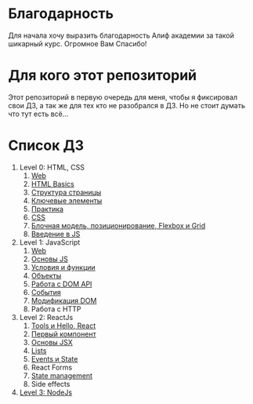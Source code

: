 # Благодарность
Для начала хочу выразить благодарность Алиф академии за такой шикарный курс. Огромное Вам Спасибо!

# Для кого этот репозиторий
Этот репозиторий в первую очередь для меня, чтобы я фиксировал свои ДЗ, а так же для тех кто не разобрался в ДЗ. Но не стоит думать что тут есть всё...

# Список ДЗ
1. Level 0: HTML, CSS
    1. [Web](https://github.com/disqrl/openjs-alif/tree/main/Level%200/%231%20Web)
    2. [HTML Basics](https://github.com/disqrl/openjs-alif/tree/main/Level%200/%232%20HTML%20Basics)
    3. [Структура страницы](https://github.com/disqrl/openjs-alif/tree/main/Level%200/%233%20%D0%A1%D1%82%D1%80%D1%83%D0%BA%D1%82%D1%83%D1%80%D0%B0%20%D1%81%D1%82%D1%80%D0%B0%D0%BD%D0%B8%D1%86%D1%8B)
    4. [Ключевые элементы](https://github.com/disqrl/openjs-alif/tree/main/Level%200/%234%20%D0%9A%D0%BB%D1%8E%D1%87%D0%B5%D0%B2%D1%8B%D0%B5%20%D1%8D%D0%BB%D0%B5%D0%BC%D0%B5%D0%BD%D1%82%D1%8B)
    5. [Практика](https://github.com/disqrl/openjs-alif/tree/main/Level%200/%235%20%D0%9F%D1%80%D0%B0%D0%BA%D1%82%D0%B8%D0%BA%D0%B0)
    6. [CSS](https://github.com/disqrl/openjs-alif/tree/main/Level%200/%236%20CSS)
    7. [Блочная модель, позиционирование, Flexbox и Grid](https://github.com/disqrl/openjs-alif/tree/main/Level%200/%237%20%D0%91%D0%BB%D0%BE%D1%87%D0%BD%D0%B0%D1%8F%20%D0%BC%D0%BE%D0%B4%D0%B5%D0%BB%D1%8C%2C%20%D0%BF%D0%BE%D0%B7%D0%B8%D1%86%D0%B8%D0%BE%D0%BD%D0%B8%D1%80%D0%BE%D0%B2%D0%B0%D0%BD%D0%B8%D0%B5%2C%20Flexbox%20%D0%B8%20Grid)
    8. [Введение в JS](https://github.com/disqrl/openjs-alif/tree/main/Level%200/%238%20%D0%92%D0%B2%D0%B5%D0%B4%D0%B5%D0%BD%D0%B8%D0%B5%20%D0%B2%20JS)
2. Level 1: JavaScript
    1. [Web](https://github.com/disqrl/openjs-alif/tree/main/Level%201/%231%20Web)
    2. [Основы JS](https://github.com/disqrl/openjs-alif/tree/main/Level%201/%232%20%D0%9E%D1%81%D0%BD%D0%BE%D0%B2%D1%8B%20JS)
    3. [Условия и функции](https://github.com/disqrl/openjs-alif/tree/main/Level%201/%233%20%D0%A3%D1%81%D0%BB%D0%BE%D0%B2%D0%B8%D1%8F%20%D0%B8%20%D1%84%D1%83%D0%BD%D0%BA%D1%86%D0%B8%D0%B8)
    4. [Объекты](https://github.com/disqrl/openjs-alif/tree/main/Level%201/%234%20%D0%9E%D0%B1%D1%8A%D0%B5%D0%BA%D1%82%D1%8B)
    5. [Работа с DOM API](https://github.com/disqrl/openjs-alif/tree/main/Level%201/%235%20%D0%A0%D0%B0%D0%B1%D0%BE%D1%82%D0%B0%20%D1%81%20DOM%20API)
    6. [События](https://github.com/disqrl/openjs-alif/tree/main/Level%201/%236%20%D0%A1%D0%BE%D0%B1%D1%8B%D1%82%D0%B8%D1%8F)
    7. [Модификация DOM](https://github.com/disqrl/openjs-alif/tree/main/Level%201/%237%20%D0%9C%D0%BE%D0%B4%D0%B8%D1%84%D0%B8%D0%BA%D0%B0%D1%86%D0%B8%D1%8F%20DOM)
    8. Работа с HTTP
3. Level 2: ReactJs
    1. [Tools и Hello, React](https://github.com/disqrl/openjs-alif/tree/main/Level%202/Tools%20%D0%B8%20Hello%2C%20React)
    2. [Первый компонент](https://github.com/disqrl/openjs-alif/tree/main/Level%202/%D0%9F%D0%B5%D1%80%D0%B2%D1%8B%D0%B9%20%D0%BA%D0%BE%D0%BC%D0%BF%D0%BE%D0%BD%D0%B5%D0%BD%D1%82)
    3. [Основы JSX](https://github.com/disqrl/openjs-alif/tree/main/Level%202/%D0%9E%D1%81%D0%BD%D0%BE%D0%B2%D1%8B%20JSX)
    4. [Lists](https://github.com/disqrl/openjs-alif/tree/main/Level%202/Lists)
    5. [Events и State](https://github.com/disqrl/openjs-alif/tree/main/Level%202/Events%20%D0%B8%20State)
    6. React Forms
    7. [State management](https://github.com/disqrl/openjs-alif/tree/main/Level%202/State%20management)
    8. Side effects
4. [Level 3: NodeJs](https://github.com/disqrl/openjs-alif/tree/main/Level%203)
